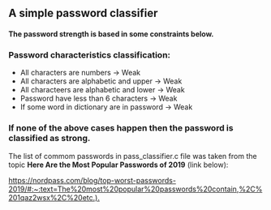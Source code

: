 ## A simple password classifier

#### The password strength is based in some constraints below.

### Password characteristics classification:
- All characters are numbers -> Weak
- All characters are alphabetic and upper -> Weak
- All characteers are alphabetic and lower -> Weak
- Password have less than 6 characters -> Weak
- If some word in dictionary are in password -> Weak

### If none of the above cases happen then the password is classified as strong.

The list of commom passwords in pass_classifier.c file was taken from the topic **Here Are the Most Popular Passwords of 2019** (link below):

<https://nordpass.com/blog/top-worst-passwords-2019/#:~:text=The%20most%20popular%20passwords%20contain,%2C%201qaz2wsx%2C%20etc.).>
